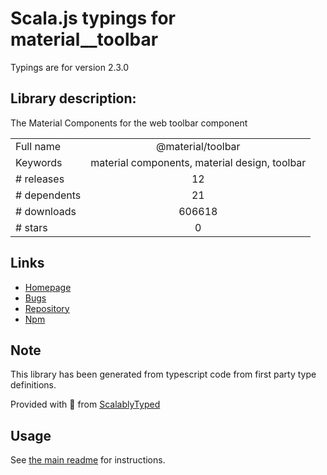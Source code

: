
# Scala.js typings for material__toolbar

Typings are for version 2.3.0

## Library description:
The Material Components for the web toolbar component

|                    |                 |
| ------------------ | :-------------: |
| Full name          | @material/toolbar |
| Keywords           | material components, material design, toolbar |
| # releases         | 12 |
| # dependents       | 21 |
| # downloads        | 606618 |
| # stars            | 0 |

## Links
- [Homepage](https://github.com/material-components/material-components-web#readme)
- [Bugs](https://github.com/material-components/material-components-web/issues)
- [Repository](https://github.com/material-components/material-components-web)
- [Npm](https://www.npmjs.com/package/%40material%2Ftoolbar)
    


## Note
This library has been generated from typescript code from first party type definitions.

Provided with :purple_heart: from [ScalablyTyped](https://github.com/oyvindberg/ScalablyTyped)

## Usage
See [the main readme](../../readme.md) for instructions.


